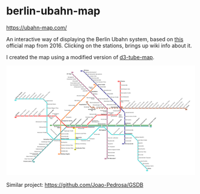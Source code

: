 # berlin-ubahn-map

https://ubahn-map.com/

An interactive way of displaying the Berlin Ubahn system, based on [this](https://raw.githubusercontent.com/skamsie/berlin-subway/master/U-Bahn_Berlin.png) official map from 2016. Clicking on the stations, brings up wiki info about it.


I created the map using a modified version of [d3-tube-map](https://github.com/johnwalley/d3-tube-map).  

![Alt text](/screenshots/map.png?raw=true "screenshot")

Similar project: https://github.com/Joao-Pedrosa/GSDB
